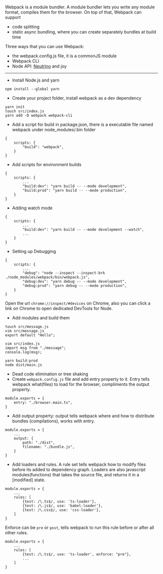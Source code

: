 Webpack is a module bundler. A module bundler lets you write any module format, compiles them for the browser. On top of that, Webpack can support
- code splitting
- static async bundling, where you can create separately bundles at build time

Three ways that you can use Webpack:
- the webpack.config.js file, it is a commonJS module
- Webpack CLI
- Node API: [Neutrino](https://github.com/neutrinojs/neutrino) and joy


* * *


- Install Node.js and yarn
```
npm install --global yarn
```
- Create your project folder, install webpack as a dev dependency
```
yarn init
touch src/index.js
yarn add -D webpack webpack-cli
```
- Add a script for build in package.json, there is a executable file named webpack under node_modules/.bin folder
```
{
    scripts: {
        "build": "webpack",
    }
}
```
- Add scripts for environment builds
```
{
    scripts: {
        ...
        "build:dev": "yarn build -- --mode development",
        "build:prod": "yarn build -- --mode production",
    }
}
```
- Adding watch mode
```
{
    scripts: {
        ...
        "build:dev": "yarn build -- --mode development --watch",
        ...
    }
}
```
- Setting up Debugging
```
{
    scripts: {
        ...
        "debug": "node --inspect --inspect-brk ./node_modules/webpack/bin/webpack.js",
        "debug:dev": "yarn debug -- --mode development",
        "debug:prod": "yarn debug -- --mode production",
    }
}
```
Open the url `chrome://inspect/#devices` on Chrome,
also you can click a link on Chrome to open dedicated DevTools for Node.
- Add modules and build them
```
touch src/message.js
vim src/message.js
export default "Hello";
```
```
vim src/index.js
import msg from "./message";
console.log(msg);
```
```
yarn build:prod
node dist/main.js
```
- Dead code elimination or tree shaking
- Create `webpack.config.js` file and add entry property to it. Entry tells webpack what(files) to load for the browser, compliments the output property.
```
module.exports = {
    entry: "./browser.main.ts",
}
```

- Add output property: output tells webpack where and how to distribute bundles (compilations), works with entry.
```
module.exports = {
    ...
    output: {
        path: "./dist",
        filename: "./bundle.js",
    }
}
```
- Add loaders and rules. A rule set tells webpack how to modify files before its added to dependency graph. Loaders are also javascript modules(functions) that takes the source file, and returns it in a [modified] state.
```
module.exports = {
    ...
    rules: [
        {test: /\.ts$/, use: 'ts-loader'},
        {test: /\.js$/, use: 'babel-loader'},
        {test: /\.css$/, use: 'css-loader'},
    ]
}
```
Enforce can be `pre` or `post`, tells webpack to run this rule before or after all other rules.
```
module.exports = {
    ...
    rules: [
        {test: /\.ts$/, use: 'ts-loader', enforce: "pre"},
        ...
    ]
}
```
